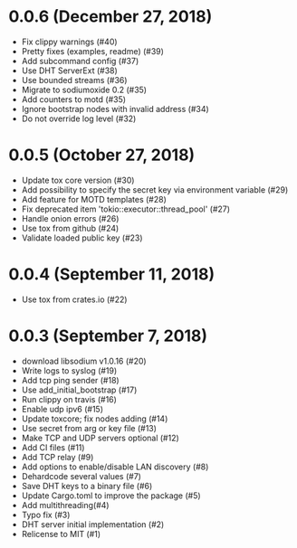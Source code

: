 # 0.0.6 (December 27, 2018)

* Fix clippy warnings (#40)
* Pretty fixes (examples, readme) (#39)
* Add subcommand config (#37)
* Use DHT ServerExt (#38)
* Use bounded streams (#36)
* Migrate to sodiumoxide 0.2 (#35)
* Add counters to motd (#35)
* Ignore bootstrap nodes with invalid address (#34)
* Do not override log level (#32)

# 0.0.5 (October 27, 2018)

* Update tox core version (#30)
* Add possibility to specify the secret key via environment variable (#29)
* Add feature for MOTD templates (#28)
* Fix deprecated item 'tokio::executor::thread_pool' (#27)
* Handle onion errors (#26)
* Use tox from github (#24)
* Validate loaded public key (#23)

# 0.0.4 (September 11, 2018)

* Use tox from crates.io (#22)

# 0.0.3 (September 7, 2018)

* download libsodium v1.0.16 (#20)
* Write logs to syslog (#19)
* Add tcp ping sender (#18)
* Use add_initial_bootstrap (#17)
* Run clippy on travis (#16)
* Enable udp ipv6 (#15)
* Update toxcore; fix nodes adding (#14)
* Use secret from arg or key file (#13)
* Make TCP and UDP servers optional (#12)
* Add CI files (#11)
* Add TCP relay (#9)
* Add options to enable/disable LAN discovery (#8)
* Dehardcode several values (#7)
* Save DHT keys to a binary file (#6)
* Update Cargo.toml to improve the package (#5)
* Add multithreading(#4)
* Typo fix (#3)
* DHT server initial implementation (#2)
* Relicense to MIT (#1)
